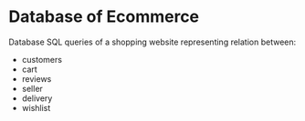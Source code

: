 # Database of Ecommerce
Database SQL queries of a shopping website representing relation between:
- customers
- cart
- reviews
- seller
- delivery
- wishlist
